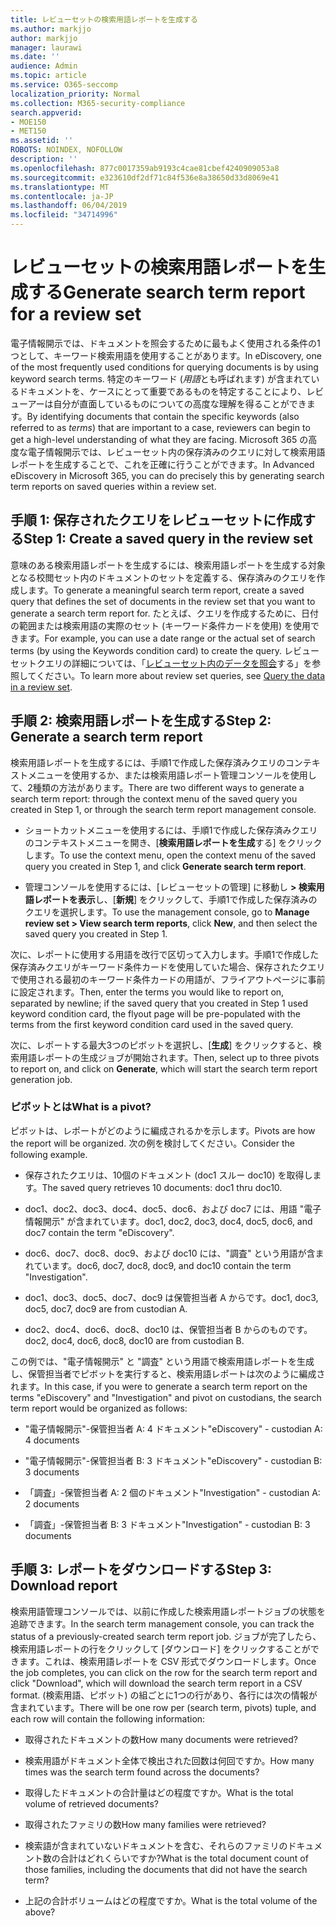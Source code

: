 ```yaml
---
title: レビューセットの検索用語レポートを生成する
ms.author: markjjo
author: markjjo
manager: laurawi
ms.date: ''
audience: Admin
ms.topic: article
ms.service: O365-seccomp
localization_priority: Normal
ms.collection: M365-security-compliance
search.appverid:
- MOE150
- MET150
ms.assetid: ''
ROBOTS: NOINDEX, NOFOLLOW
description: ''
ms.openlocfilehash: 877c0017359ab9193c4cae81cbef4240909053a8
ms.sourcegitcommit: e323610df2df71c84f536e8a38650d33d8069e41
ms.translationtype: MT
ms.contentlocale: ja-JP
ms.lasthandoff: 06/04/2019
ms.locfileid: "34714996"
---
```

# <a name="generate-search-term-report-for-a-review-set"></a><span data-ttu-id="9f393-102">レビューセットの検索用語レポートを生成する</span><span class="sxs-lookup"><span data-stu-id="9f393-102">Generate search term report for a review set</span></span>

<span data-ttu-id="9f393-103">電子情報開示では、ドキュメントを照会するために最もよく使用される条件の1つとして、キーワード検索用語を使用することがあります。</span><span class="sxs-lookup"><span data-stu-id="9f393-103">In eDiscovery, one of the most frequently used conditions for querying documents is by using keyword search terms.</span></span> <span data-ttu-id="9f393-104">特定のキーワード (*用語*とも呼ばれます) が含まれているドキュメントを、ケースにとって重要であるものを特定することにより、レビューアーは自分が直面しているものについての高度な理解を得ることができます。</span><span class="sxs-lookup"><span data-stu-id="9f393-104">By identifying documents that contain the specific keywords (also referred to as *terms*) that are important to a case, reviewers can begin to get a high-level understanding of what they are facing.</span></span> <span data-ttu-id="9f393-105">Microsoft 365 の高度な電子情報開示では、レビューセット内の保存済みのクエリに対して検索用語レポートを生成することで、これを正確に行うことができます。</span><span class="sxs-lookup"><span data-stu-id="9f393-105">In Advanced eDiscovery in Microsoft 365, you can do precisely this by generating search term reports on saved queries within a review set.</span></span>

## <a name="step-1-create-a-saved-query-in-the-review-set"></a><span data-ttu-id="9f393-106">手順 1: 保存されたクエリをレビューセットに作成する</span><span class="sxs-lookup"><span data-stu-id="9f393-106">Step 1: Create a saved query in the review set</span></span>

<span data-ttu-id="9f393-107">意味のある検索用語レポートを生成するには、検索用語レポートを生成する対象となる校閲セット内のドキュメントのセットを定義する、保存済みのクエリを作成します。</span><span class="sxs-lookup"><span data-stu-id="9f393-107">To generate a meaningful search term report, create a saved query that defines the set of documents in the review set that you want to generate a search term report for.</span></span> <span data-ttu-id="9f393-108">たとえば、クエリを作成するために、日付の範囲または検索用語の実際のセット (キーワード条件カードを使用) を使用できます。</span><span class="sxs-lookup"><span data-stu-id="9f393-108">For example, you can use a date range or the actual set of search terms (by using the Keywords condition card) to create the query.</span></span> <span data-ttu-id="9f393-109">レビューセットクエリの詳細については、「[レビューセット内のデータを照会](review-set-search.md)する」を参照してください。</span><span class="sxs-lookup"><span data-stu-id="9f393-109">To learn more about review set queries, see [Query the data in a review set](review-set-search.md).</span></span>

## <a name="step-2-generate-a-search-term-report"></a><span data-ttu-id="9f393-110">手順 2: 検索用語レポートを生成する</span><span class="sxs-lookup"><span data-stu-id="9f393-110">Step 2: Generate a search term report</span></span>

<span data-ttu-id="9f393-111">検索用語レポートを生成するには、手順1で作成した保存済みクエリのコンテキストメニューを使用するか、または検索用語レポート管理コンソールを使用して、2種類の方法があります。</span><span class="sxs-lookup"><span data-stu-id="9f393-111">There are two different ways to generate a search term report: through the context menu of the saved query you created in Step 1, or through the search term report management console.</span></span>

- <span data-ttu-id="9f393-112">ショートカットメニューを使用するには、手順1で作成した保存済みクエリのコンテキストメニューを開き、[**検索用語レポートを生成**する] をクリックします。</span><span class="sxs-lookup"><span data-stu-id="9f393-112">To use the context menu, open the context menu of the saved query you created in Step 1, and click **Generate search term report**.</span></span>

- <span data-ttu-id="9f393-113">管理コンソールを使用するには、[レビューセットの管理] に移動し **> 検索用語レポートを表示**し、[**新規**] をクリックして、手順1で作成した保存済みのクエリを選択します。</span><span class="sxs-lookup"><span data-stu-id="9f393-113">To use the management console, go to **Manage review set > View search term reports**, click **New**, and then select the saved query you created in Step 1.</span></span>

<span data-ttu-id="9f393-114">次に、レポートに使用する用語を改行で区切って入力します。手順1で作成した保存済みクエリがキーワード条件カードを使用していた場合、保存されたクエリで使用される最初のキーワード条件カードの用語が、フライアウトページに事前に設定されます。</span><span class="sxs-lookup"><span data-stu-id="9f393-114">Then, enter the terms you would like to report on, separated by newline; if the saved query that you created in Step 1 used keyword condition card, the flyout page will be pre-populated with the terms from the first keyword condition card used in the saved query.</span></span>

<span data-ttu-id="9f393-115">次に、レポートする最大3つのピボットを選択し、[**生成**] をクリックすると、検索用語レポートの生成ジョブが開始されます。</span><span class="sxs-lookup"><span data-stu-id="9f393-115">Then, select up to three pivots to report on, and click on **Generate**, which will start the search term report generation job.</span></span>

### <a name="what-is-a-pivot"></a><span data-ttu-id="9f393-116">ピボットとは</span><span class="sxs-lookup"><span data-stu-id="9f393-116">What is a pivot?</span></span>

<span data-ttu-id="9f393-117">ピボットは、レポートがどのように編成されるかを示します。</span><span class="sxs-lookup"><span data-stu-id="9f393-117">Pivots are how the report will be organized.</span></span> <span data-ttu-id="9f393-118">次の例を検討してください。</span><span class="sxs-lookup"><span data-stu-id="9f393-118">Consider the following example.</span></span>

- <span data-ttu-id="9f393-119">保存されたクエリは、10個のドキュメント (doc1 スルー doc10) を取得します。</span><span class="sxs-lookup"><span data-stu-id="9f393-119">The saved query retrieves 10 documents: doc1 thru doc10.</span></span>

- <span data-ttu-id="9f393-120">doc1、doc2、doc3、doc4、doc5、doc6、および doc7 には、用語 "電子情報開示" が含まれています。</span><span class="sxs-lookup"><span data-stu-id="9f393-120">doc1, doc2, doc3, doc4, doc5, doc6, and doc7 contain the term "eDiscovery".</span></span>

- <span data-ttu-id="9f393-121">doc6、doc7、doc8、doc9、および doc10 には、"調査" という用語が含まれています。</span><span class="sxs-lookup"><span data-stu-id="9f393-121">doc6, doc7, doc8, doc9, and doc10 contain the term "Investigation".</span></span>

- <span data-ttu-id="9f393-122">doc1、doc3、doc5、doc7、doc9 は保管担当者 A からです。</span><span class="sxs-lookup"><span data-stu-id="9f393-122">doc1, doc3, doc5, doc7, doc9 are from custodian A.</span></span>

- <span data-ttu-id="9f393-123">doc2、doc4、doc6、doc8、doc10 は、保管担当者 B からのものです。</span><span class="sxs-lookup"><span data-stu-id="9f393-123">doc2, doc4, doc6, doc8, doc10 are from custodian B.</span></span>

<span data-ttu-id="9f393-124">この例では、"電子情報開示" と "調査" という用語で検索用語レポートを生成し、保管担当者でピボットを実行すると、検索用語レポートは次のように編成されます。</span><span class="sxs-lookup"><span data-stu-id="9f393-124">In this case, if you were to generate a search term report on the terms "eDiscovery" and "Investigation" and pivot on custodians, the search term report would be organized as follows:</span></span>

- <span data-ttu-id="9f393-125">"電子情報開示"-保管担当者 A: 4 ドキュメント</span><span class="sxs-lookup"><span data-stu-id="9f393-125">"eDiscovery" - custodian A: 4 documents</span></span>

- <span data-ttu-id="9f393-126">"電子情報開示"-保管担当者 B: 3 ドキュメント</span><span class="sxs-lookup"><span data-stu-id="9f393-126">"eDiscovery" - custodian B: 3 documents</span></span>

- <span data-ttu-id="9f393-127">「調査」-保管担当者 A: 2 個のドキュメント</span><span class="sxs-lookup"><span data-stu-id="9f393-127">"Investigation" - custodian A: 2 documents</span></span>

- <span data-ttu-id="9f393-128">「調査」-保管担当者 B: 3 ドキュメント</span><span class="sxs-lookup"><span data-stu-id="9f393-128">"Investigation" - custodian B: 3 documents</span></span>

## <a name="step-3-download-report"></a><span data-ttu-id="9f393-129">手順 3: レポートをダウンロードする</span><span class="sxs-lookup"><span data-stu-id="9f393-129">Step 3: Download report</span></span>

<span data-ttu-id="9f393-130">検索用語管理コンソールでは、以前に作成した検索用語レポートジョブの状態を追跡できます。</span><span class="sxs-lookup"><span data-stu-id="9f393-130">In the search term management console, you can track the status of a previously-created search term report job.</span></span> <span data-ttu-id="9f393-131">ジョブが完了したら、検索用語レポートの行をクリックして [ダウンロード] をクリックすることができます。これは、検索用語レポートを CSV 形式でダウンロードします。</span><span class="sxs-lookup"><span data-stu-id="9f393-131">Once the job completes, you can click on the row for the search term report and click "Download", which will download the search term report in a CSV format.</span></span> <span data-ttu-id="9f393-132">(検索用語、ピボット) の組ごとに1つの行があり、各行には次の情報が含まれています。</span><span class="sxs-lookup"><span data-stu-id="9f393-132">There will be one row per (search term, pivots) tuple, and each row will contain the following information:</span></span>

- <span data-ttu-id="9f393-133">取得されたドキュメントの数</span><span class="sxs-lookup"><span data-stu-id="9f393-133">How many documents were retrieved?</span></span>

- <span data-ttu-id="9f393-134">検索用語がドキュメント全体で検出された回数は何回ですか。</span><span class="sxs-lookup"><span data-stu-id="9f393-134">How many times was the search term found across the documents?</span></span>

- <span data-ttu-id="9f393-135">取得したドキュメントの合計量はどの程度ですか。</span><span class="sxs-lookup"><span data-stu-id="9f393-135">What is the total volume of retrieved documents?</span></span>

- <span data-ttu-id="9f393-136">取得されたファミリの数</span><span class="sxs-lookup"><span data-stu-id="9f393-136">How many families were retrieved?</span></span>

- <span data-ttu-id="9f393-137">検索語が含まれていないドキュメントを含む、それらのファミリのドキュメント数の合計はどれくらいですか?</span><span class="sxs-lookup"><span data-stu-id="9f393-137">What is the total document count of those families, including the documents that did not have the search term?</span></span>

- <span data-ttu-id="9f393-138">上記の合計ボリュームはどの程度ですか。</span><span class="sxs-lookup"><span data-stu-id="9f393-138">What is the total volume of the above?</span></span>
